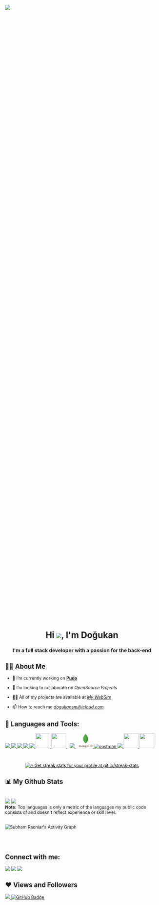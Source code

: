 <center><a href="#"><img src="https://i.hizliresim.com/s2dg9gg.png" style="height:50vh;display:block;margin:auto;width:auto"/></a></center>

<h1 align="center">Hi <img src="https://raw.githubusercontent.com/MartinHeinz/MartinHeinz/master/wave.gif" width="30px">, I'm Doğukan</h1>
<h3 align="center">I'm a full stack developer with a passion for the back-end</h3>


## 🙋‍♂️ About Me

- 🔭 I’m currently working on **[Pudo](https://pudo.com.tr)**

- 👯 I’m looking to collaborate on *OpenSource Projects*

- 👨‍💻 All of my projects are available at *[My WebSite](https://dogukansimsek.com.tr)*

- 📫 How to reach me *dogukansm@icloud.com*

## 🚀 Languages and Tools:

<p align="left"> 
    <a href="https://www.w3.org/html/" target="_blank"> <img src="https://img.icons8.com/color/48/000000/html-5.png"/> </a> 
    <a href="https://www.w3schools.com/css/" target="_blank"> <img src="https://img.icons8.com/color/48/000000/css3.png"/> </a> 
    <a href="https://getbootstrap.com" target="_blank"> <img src="https://img.icons8.com/color/48/000000/bootstrap.png"/> </a>
    <a href="https://developer.mozilla.org/en-US/docs/Web/JavaScript" target="_blank"> <img src="https://img.icons8.com/color/48/000000/javascript.png"/> </a> 
    <a href="https://reactjs.org/" target="_blank"> <img src="https://img.icons8.com/color/48/000000/react-native.png"/> </a>
    <a href="https://reactjs.org/" target="_blank"> <img src="https://img.icons8.com/color/344/net-framework.png" width="48" height="48"/> </a>
    <a style="padding-right:8px;" href="https://www.mysql.com/" target="_blank"> <img src="https://img.icons8.com/color/344/postgreesql.png" width="48" height="48"/> </a>
    <a style="padding-right:8px;" href="https://www.mysql.com/" target="_blank"> <img src="https://img.icons8.com/fluent/50/000000/mysql-logo.png"/> </a>
    <a href="https://www.mongodb.com/" target="_blank"> <img src="https://raw.githubusercontent.com/devicons/devicon/master/icons/mongodb/mongodb-original-wordmark.svg" alt="mongodb" width="48" height="48"/> </a> 
    <a href="https://postman.com" target="_blank"> <img src="https://www.vectorlogo.zone/logos/getpostman/getpostman-icon.svg" alt="postman" width="45" height="45"/> </a>   
    <a href="https://git-scm.com/" target="_blank"> <img src="https://img.icons8.com/color/48/000000/git.png"/> </a>
    <a href="https://reactjs.org/" target="_blank"> <img src="https://img.icons8.com/fluency/344/docker.png" width="48" height="48"/> </a>
    <a href="https://ionicframework.com/" target="_blank"> <img src="https://img.icons8.com/color/344/ionic.png" width="48" height="48"/> </a>
</p>

<br/>

<p align="center">
    <a href="https://github.com/dogukansm">
        <img title="🔥 Get streak stats for your profile at git.io/streak-stats" src="https://github-readme-streak-stats.herokuapp.com/?user=dogukansm&theme=black-ice&hide_border=true&stroke=0000&background=060A0CD0"/>
    </a>
</p>

## 📊 My Github Stats

  <br/>
    <a href="https://github.com/dogukansm/github-readme-stats"><img src="https://github-readme-stats.vercel.app/api?username=dogukansm&show_icons=true&count_private=true&theme=react&hide_border=true&bg_color=0D1117" /></a>
  <a href="https://github.com/dogukansm/github-readme-stats"><img src="https://github-readme-stats.vercel.app/api/top-langs/?username=dogukansm&langs_count=8&count_private=true&layout=compact&theme=react&hide_border=true&bg_color=0D1117" /></a>
  <br/>
  <b>Note:</b> Top languages is only a metric of the languages my public code consists of and doesn't reflect experience or skill level.


<br/>
<br/>

<a><img alt="Subham Raoniar's Activity Graph" src="https://activity-graph.herokuapp.com/graph?username=dogukansm&bg_color=0D1117&color=5BCDEC&line=5BCDEC&point=FFFFFF&hide_border=true" /></a>

<br/>
<br/>

## Connect with me:
<p align="left">

<a href = "https://www.linkedin.com/in/dogukansm/"><img src="https://img.icons8.com/fluent/48/000000/linkedin.png" height="30"/></a>
<a href = "https://www.youtube.com/channel/UCmOapz4lDU6s5vVaXwxJQig"><img src="https://img.icons8.com/color/344/youtube-play.png" height="30" /></a>
<a href = "https://www.instagram.com/alpuguducu/"><img src="https://img.icons8.com/fluent/48/000000/instagram-new.png" height="30"/></a>
</p>

## ❤ Views and Followers
<a href="https://github.com/Meghna-DAS/github-profile-views-counter">
    <img src="https://komarev.com/ghpvc/?username=dogukansm">
</a>
<a href="https://github.com/dogukansm?tab=followers"><img src="https://img.shields.io/github/followers/dogukansm?label=Followers&style=social" alt="GitHub Badge"></a>
